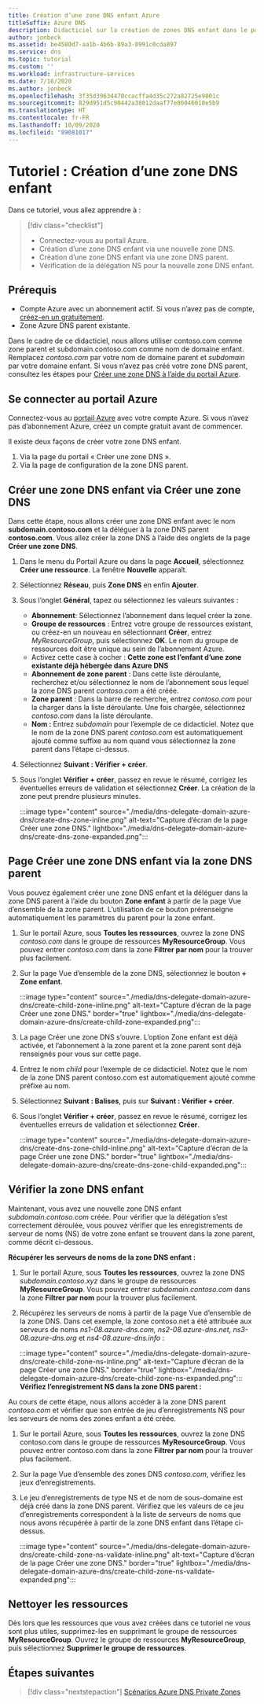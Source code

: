 ```yaml
---
title: Création d’une zone DNS enfant Azure
titleSuffix: Azure DNS
description: Didacticiel sur la création de zones DNS enfant dans le portail Azure.
author: jonbeck
ms.assetid: be4580d7-aa1b-4b6b-89a3-0991c0cda897
ms.service: dns
ms.topic: tutorial
ms.custom: ''
ms.workload: infrastructure-services
ms.date: 7/16/2020
ms.author: jonbeck
ms.openlocfilehash: 3f35d39634470ccacffa4d35c272a82725e9001c
ms.sourcegitcommit: 829d951d5c90442a38012daaf77e86046018e5b9
ms.translationtype: HT
ms.contentlocale: fr-FR
ms.lasthandoff: 10/09/2020
ms.locfileid: "89081017"
---
```

# <a name="tutorial-creating-a-new-child-dns-zone"></a>Tutoriel : Création d’une zone DNS enfant

Dans ce tutoriel, vous allez apprendre à : 

> [!div class="checklist"]
> * Connectez-vous au portail Azure.
> * Création d’une zone DNS enfant via une nouvelle zone DNS.
> * Création d’une zone DNS enfant via une zone DNS parent.
> * Vérification de la délégation NS pour la nouvelle zone DNS enfant.



## <a name="prerequisites"></a>Prérequis

* Compte Azure avec un abonnement actif.  Si vous n’avez pas de compte, [créez-en un gratuitement](https://azure.microsoft.com/free/?WT.mc_id=A261C142F).
* Zone Azure DNS parent existante.  

Dans le cadre de ce didacticiel, nous allons utiliser contoso.com comme zone parent et subdomain.contoso.com comme nom de domaine enfant.  Remplacez *contoso.com* par votre nom de domaine parent et *subdomain* par votre domaine enfant.  Si vous n’avez pas créé votre zone DNS parent, consultez les étapes pour [Créer une zone DNS à l’aide du portail Azure](https://docs.microsoft.com/azure/dns/dns-getstarted-portal#create-a-dns-zone). 


## <a name="sign-in-to-azure-portal"></a>Se connecter au portail Azure

Connectez-vous au [portail Azure](https://portal.azure.com/) avec votre compte Azure.
Si vous n’avez pas d’abonnement Azure, créez un compte gratuit avant de commencer.

Il existe deux façons de créer votre zone DNS enfant.
1.  Via la page du portail « Créer une zone DNS ».
1.  Via la page de configuration de la zone DNS parent.


## <a name="create-child-dns-zone-via-create-dns-zone"></a>Créer une zone DNS enfant via Créer une zone DNS

Dans cette étape, nous allons créer une zone DNS enfant avec le nom **subdomain.contoso.com** et la déléguer à la zone DNS parent **contoso.com**. Vous allez créer la zone DNS à l’aide des onglets de la page **Créer une zone DNS**.
1.  Dans le menu du Portail Azure ou dans la page **Accueil**, sélectionnez **Créer une ressource**. La fenêtre **Nouvelle** apparaît.
1.  Sélectionnez **Réseau**, puis **Zone DNS** en enfin **Ajouter**.

1.  Sous l’onglet **Général**, tapez ou sélectionnez les valeurs suivantes :
    * **Abonnement**: Sélectionnez l’abonnement dans lequel créer la zone.
    * **Groupe de ressources** : Entrez votre groupe de ressources existant, ou créez-en un nouveau en sélectionnant **Créer**, entrez *MyResourceGroup*, puis sélectionnez **OK**. Le nom du groupe de ressources doit être unique au sein de l’abonnement Azure.
    * Activez cette case à cocher : **Cette zone est l’enfant d’une zone existante déjà hébergée dans Azure DNS**
    * **Abonnement de zone parent** : Dans cette liste déroulante, recherchez et/ou sélectionnez le nom de l’abonnement sous lequel la zone DNS parent *contoso.com* a été créée.
    * **Zone parent** : Dans la barre de recherche, entrez *contoso.com* pour la charger dans la liste déroulante. Une fois chargée, sélectionnez *contoso.com* dans la liste déroulante.
    * **Nom :** Entrez *subdomain* pour l’exemple de ce didacticiel. Notez que le nom de la zone DNS parent *contoso.com* est automatiquement ajouté comme suffixe au nom quand vous sélectionnez la zone parent dans l’étape ci-dessus.

1. Sélectionnez **Suivant : Vérifier + créer**.
1. Sous l’onglet **Vérifier + créer**, passez en revue le résumé, corrigez les éventuelles erreurs de validation et sélectionnez **Créer**.
La création de la zone peut prendre plusieurs minutes.

 
    :::image type="content" source="./media/dns-delegate-domain-azure-dns/create-dns-zone-inline.png" alt-text="Capture d’écran de la page Créer une zone DNS." lightbox="./media/dns-delegate-domain-azure-dns/create-dns-zone-expanded.png":::

## <a name="create-child-dns-zone-via-parent-dns-zone-overview-page"></a>Page Créer une zone DNS enfant via la zone DNS parent
Vous pouvez également créer une zone DNS enfant et la déléguer dans la zone DNS parent à l’aide du bouton **Zone enfant** à partir de la page Vue d’ensemble de la zone parent. L’utilisation de ce bouton prérenseigne automatiquement les paramètres du parent pour la zone enfant. 

1.  Sur le portail Azure, sous **Toutes les ressources**, ouvrez la zone DNS *contoso.com* dans le groupe de ressources **MyResourceGroup**. Vous pouvez entrer *contoso.com* dans la zone **Filtrer par nom** pour la trouver plus facilement.
1.  Sur la page Vue d’ensemble de la zone DNS, sélectionnez le bouton **+ Zone enfant**.

      :::image type="content" source="./media/dns-delegate-domain-azure-dns/create-child-zone-inline.png" alt-text="Capture d’écran de la page Créer une zone DNS." border="true" lightbox="./media/dns-delegate-domain-azure-dns/create-child-zone-expanded.png":::

1.  La page Créer une zone DNS s’ouvre. L’option Zone enfant est déjà activée, et l’abonnement à la zone parent et la zone parent sont déjà renseignés pour vous sur cette page.
1.  Entrez le nom *child* pour l’exemple de ce didacticiel. Notez que le nom de la zone DNS parent contoso.com est automatiquement ajouté comme préfixe au nom.
1.  Sélectionnez **Suivant : Balises**, puis sur **Suivant : Vérifier + créer**.
1.  Sous l’onglet **Vérifier + créer**, passez en revue le résumé, corrigez les éventuelles erreurs de validation et sélectionnez **Créer**.

    :::image type="content" source="./media/dns-delegate-domain-azure-dns/create-dns-zone-child-inline.png" alt-text="Capture d’écran de la page Créer une zone DNS." border="true"  lightbox="./media/dns-delegate-domain-azure-dns/create-dns-zone-child-expanded.png":::
## <a name="verify-child-dns-zone"></a>Vérifier la zone DNS enfant
Maintenant, vous avez une nouvelle zone DNS enfant *subdomain.contoso.com* créée. Pour vérifier que la délégation s’est correctement déroulée, vous pouvez vérifier que les enregistrements de serveur de noms (NS) de votre zone enfant se trouvent dans la zone parent, comme décrit ci-dessous.  

**Récupérer les serveurs de noms de la zone DNS enfant :**

1.  Sur le portail Azure, sous **Toutes les ressources**, ouvrez la zone DNS *subdomain.contoso.xyz* dans le groupe de ressources **MyResourceGroup**. Vous pouvez entrer *subdomain.contoso.com* dans la zone **Filtrer par nom** pour la trouver plus facilement.
1.  Récupérez les serveurs de noms à partir de la page Vue d’ensemble de la zone DNS. Dans cet exemple, la zone contoso.net a été attribuée aux serveurs de noms *ns1-08.azure-dns.com, ns2-08.azure-dns.net, ns3-08.azure-dns.org* et *ns4-08.azure-dns.info* :

      :::image type="content" source="./media/dns-delegate-domain-azure-dns/create-child-zone-ns-inline.png" alt-text="Capture d’écran de la page Créer une zone DNS." border="true" lightbox="./media/dns-delegate-domain-azure-dns/create-child-zone-ns-expanded.png":::
**Vérifiez l’enregistrement NS dans la zone DNS parent :**

Au cours de cette étape, nous allons accéder à la zone DNS parent *contoso.com* et vérifier que son entrée de jeu d’enregistrements NS pour les serveurs de noms des zones enfant a été créée.

1. Sur le portail Azure, sous **Toutes les ressources**, ouvrez la zone DNS contoso.com dans le groupe de ressources **MyResourceGroup**. Vous pouvez entrer contoso.com dans la zone **Filtrer par nom** pour la trouver plus facilement.
1.  Sur la page Vue d’ensemble des zones DNS *contoso.com*, vérifiez les jeux d’enregistrements.
1.  Le jeu d’enregistrements de type NS et de nom de sous-domaine est déjà créé dans la zone DNS parent. Vérifiez que les valeurs de ce jeu d’enregistrements correspondent à la liste de serveurs de noms que nous avons récupérée à partir de la zone DNS enfant dans l’étape ci-dessus.

     :::image type="content" source="./media/dns-delegate-domain-azure-dns/create-child-zone-ns-validate-inline.png" alt-text="Capture d’écran de la page Créer une zone DNS." border="true" lightbox="./media/dns-delegate-domain-azure-dns/create-child-zone-ns-validate-expanded.png":::
## <a name="clean-up-resources"></a>Nettoyer les ressources
Dès lors que les ressources que vous avez créées dans ce tutoriel ne vous sont plus utiles, supprimez-les en supprimant le groupe de ressources **MyResourceGroup**. Ouvrez le groupe de ressources **MyResourceGroup**, puis sélectionnez **Supprimer le groupe de ressources**.



## <a name="next-steps"></a>Étapes suivantes

> [!div class="nextstepaction"]
> [Scénarios Azure DNS Private Zones](private-dns-scenarios.md)
